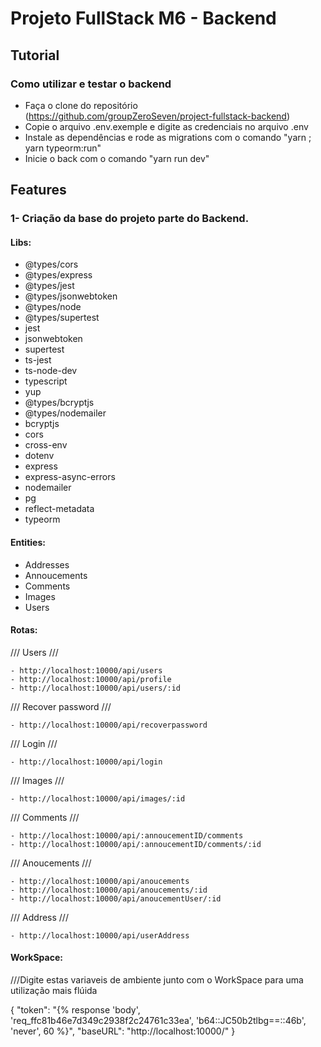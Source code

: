 # Projeto FullStack M6 - Backend

## Tutorial

### Como utilizar e testar o backend

- Faça o clone do repositório (https://github.com/groupZeroSeven/project-fullstack-backend)
- Copie o arquivo .env.exemple e digite as credenciais no arquivo .env
- Instale as dependências e rode as migrations com o comando "yarn ; yarn typeorm:run" 
- Inicie o back com o comando "yarn run dev"

## Features

### 1- Criação da base do projeto parte do Backend.

#### Libs:

- @types/cors
- @types/express
- @types/jest 
- @types/jsonwebtoken 
- @types/node  
- @types/supertest 
- jest 
- jsonwebtoken 
- supertest 
- ts-jest 
- ts-node-dev 
- typescript  
- yup      
- @types/bcryptjs     
- @types/nodemailer     
- bcryptjs   
- cors     
- cross-env      
- dotenv     
- express     
- express-async-errors    
- nodemailer     
- pg     
- reflect-metadata    
- typeorm    

#### Entities:

- Addresses
- Annoucements
- Comments
- Images
- Users

#### Rotas:

  /// Users ///

    - http://localhost:10000/api/users
    - http://localhost:10000/api/profile
    - http://localhost:10000/api/users/:id

  /// Recover password ///

    - http://localhost:10000/api/recoverpassword

  /// Login ///

    - http://localhost:10000/api/login

  /// Images ///

    - http://localhost:10000/api/images/:id

  /// Comments ///

    - http://localhost:10000/api/:annoucementID/comments
    - http://localhost:10000/api/:annoucementID/comments/:id

  /// Anoucements ///

    - http://localhost:10000/api/anoucements
    - http://localhost:10000/api/anoucements/:id
    - http://localhost:10000/api/anoucementUser/:id

  /// Address ///

    - http://localhost:10000/api/userAddress
    
#### WorkSpace:   

///Digite estas variaveis de ambiente junto com o WorkSpace para uma utilização mais flúida 

{
	"token": "{% response 'body', 'req_ffc81b46e7d349c2938f2c24761c33ea', 'b64::JC50b2tlbg==::46b', 'never', 60 %}",
	"baseURL": "http://localhost:10000/"
}

